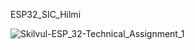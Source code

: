 ﻿ESP32_SIC_Hilmi

![Skilvul-ESP_32-Technical_Assignment_1](https://github.com/user-attachments/assets/dc87ef18-1292-4a6d-8c0a-0f9db692944c)
